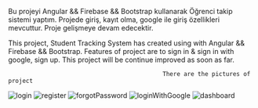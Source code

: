 Bu projeyi Angular && Firebase && Bootstrap kullanarak Öğrenci takip sistemi yaptım.
Projede giriş, kayıt olma, google ile giriş özellikleri mevcuttur. 
Proje gelişmeye devam edecektir. 


This project, Student Tracking System has created using with Angular && Firebase && Bootstrap. 
Features of project are to sign in & sign in with google, sign up.
This project will be continue improved as soon as far.


                                                There are the pictures of project
![login](https://user-images.githubusercontent.com/62177831/229353639-c586a93d-57f7-46a6-9314-188ccd32dadc.png)
![register](https://user-images.githubusercontent.com/62177831/229353644-43acef97-083a-4af5-8068-b68b02a8bb09.png)
![forgotPassword](https://user-images.githubusercontent.com/62177831/229353650-1869a1da-1e6b-4e5e-967b-386c5a59fd38.png)
![loginWithGoogle](https://user-images.githubusercontent.com/62177831/229353651-93c3b033-0759-4002-b8a7-5dd0ec24d103.png)
![dashboard](https://user-images.githubusercontent.com/62177831/229353652-bf9591db-7152-471b-9507-fbe75ebdad8c.png)
